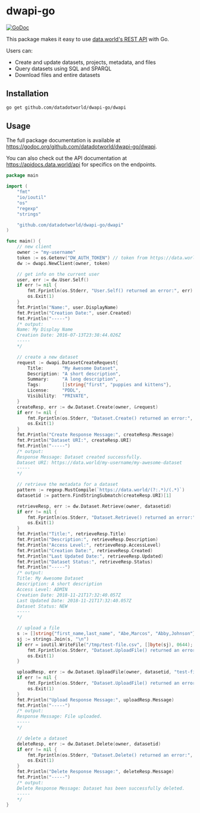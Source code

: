 # dwapi-go

[![GoDoc](https://godoc.org/github.com/datadotworld/dwapi-go/dwapi?status.svg)](https://godoc.org/github.com/datadotworld/dwapi-go/dwapi)

This package makes it easy to use [data.world's REST API](https://apidocs.data.world/api) with Go.

Users can:
* Create and update datasets, projects, metadata, and files
* Query datasets using SQL and SPARQL
* Download files and entire datasets

## Installation

```bash
go get github.com/datadotworld/dwapi-go/dwapi
```

## Usage
The full package documentation is available at https://godoc.org/github.com/datadotworld/dwapi-go/dwapi.

You can also check out the API documentation at https://apidocs.data.world/api for specifics on the endpoints.

```go
package main

import (
	"fmt"
	"io/ioutil"
	"os"
	"regexp"
	"strings"

	"github.com/datadotworld/dwapi-go/dwapi"
)

func main() {
	// new client
	owner := "my-username"
	token := os.Getenv("DW_AUTH_TOKEN") // token from https://data.world/settings/advanced"
	dw := dwapi.NewClient(owner, token)

	// get info on the current user
	user, err := dw.User.Self()
	if err != nil {
		fmt.Fprintln(os.Stderr, "User.Self() returned an error:", err)
		os.Exit(1)
	}
	fmt.Println("Name:", user.DisplayName)
	fmt.Println("Creation Date:", user.Created)
	fmt.Println("-----")
	/* output:
	Name: My Display Name
	Creation Date: 2016-07-13T23:38:44.026Z
	-----
	*/

	// create a new dataset
	request := dwapi.DatasetCreateRequest{
		Title:       "My Awesome Dataset",
		Description: "A short description",
		Summary:     "A long description",
		Tags:        []string{"first", "puppies and kittens"},
		License:     "PDDL",
		Visibility:  "PRIVATE",
	}
	createResp, err := dw.Dataset.Create(owner, &request)
	if err != nil {
		fmt.Fprintln(os.Stderr, "Dataset.Create() returned an error:", err)
		os.Exit(1)
	}
	fmt.Println("Create Response Message:", createResp.Message)
	fmt.Println("Dataset URI:", createResp.URI)
	fmt.Println("-----")
	/* output:
	Response Message: Dataset created successfully.
	Dataset URI: https://data.world/my-username/my-awesome-dataset
	-----
	*/

	// retrieve the metadata for a dataset
	pattern := regexp.MustCompile(`https://data.world/(?:.*)/(.*)`)
	datasetid := pattern.FindStringSubmatch(createResp.URI)[1]

	retrieveResp, err := dw.Dataset.Retrieve(owner, datasetid)
	if err != nil {
		fmt.Fprintln(os.Stderr, "Dataset.Retrieve() returned an error:", err)
		os.Exit(1)
	}
	fmt.Println("Title:", retrieveResp.Title)
	fmt.Println("Description:", retrieveResp.Description)
	fmt.Println("Access Level:", retrieveResp.AccessLevel)
	fmt.Println("Creation Date:", retrieveResp.Created)
	fmt.Println("Last Updated Date:", retrieveResp.Updated)
	fmt.Println("Dataset Status:", retrieveResp.Status)
	fmt.Println("-----")
	/* output:
	Title: My Awesome Dataset
	Description: A short description
	Access Level: ADMIN
	Creation Date: 2018-11-21T17:32:40.057Z
	Last Updated Date: 2018-11-21T17:32:40.057Z
	Dataset Status: NEW
	-----
	*/

	// upload a file
	s := []string{"first_name,last_name", "Abe,Marcos", "Abby,Johnson"}
	sj := strings.Join(s, "\n")
	if err = ioutil.WriteFile("/tmp/test-file.csv", []byte(sj), 0644); err != nil {
		fmt.Fprintln(os.Stderr, "Dataset.UploadFile() returned an error while creating a file:", err)
		os.Exit(1)
	}

	uploadResp, err := dw.Dataset.UploadFile(owner, datasetid, "test-file.csv", "/tmp/test-file.csv", false)
	if err != nil {
		fmt.Fprintln(os.Stderr, "Dataset.UploadFile() returned an error:", err)
		os.Exit(1)
	}
	fmt.Println("Upload Response Message:", uploadResp.Message)
	fmt.Println("-----")
	/* output:
	Response Message: File uploaded.
	-----
	*/

	// delete a dataset
	deleteResp, err := dw.Dataset.Delete(owner, datasetid)
	if err != nil {
		fmt.Fprintln(os.Stderr, "Dataset.Delete() returned an error:", err)
		os.Exit(1)
	}
	fmt.Println("Delete Response Message:", deleteResp.Message)
	fmt.Println("-----")
	/* output:
	Delete Response Message: Dataset has been successfully deleted.
	-----
	*/
}
```

